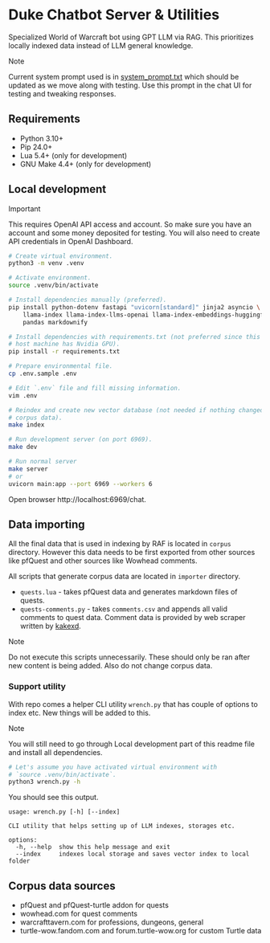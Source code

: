 # Duke Chatbot Server & Utilities

Specialized World of Warcraft bot using GPT LLM via RAG. This prioritizes
locally indexed data instead of LLM general knowledge.

> [!NOTE]
> Current system prompt used is in [system_prompt.txt](./system_prompt.txt)
> which should be updated as we move along with testing. Use this prompt in the
> chat UI for testing and tweaking responses.

## Requirements

- Python 3.10+
- Pip 24.0+
- Lua 5.4+ (only for development)
- GNU Make 4.4+ (only for development)

## Local development

> [!IMPORTANT]
> This requires OpenAI API access and account. So make sure you have an account
> and some money deposited for testing. You will also need to create API
> credentials in OpenAI Dashboard.

```sh
# Create virtual environment.
python3 -m venv .venv

# Activate environment.
source .venv/bin/activate

# Install dependencies manually (preferred).
pip install python-dotenv fastapi "uvicorn[standard]" jinja2 asyncio \
    llama-index llama-index-llms-openai llama-index-embeddings-huggingface \
    pandas markdownify

# Install dependencies with requirements.txt (not preferred since this implies
# host machine has Nvidia GPU).
pip install -r requirements.txt

# Prepare environmental file.
cp .env.sample .env

# Edit `.env` file and fill missing information.
vim .env

# Reindex and create new vector database (not needed if nothing changed in
# corpus data).
make index

# Run development server (on port 6969).
make dev

# Run normal server
make server
# or
uvicorn main:app --port 6969 --workers 6
```

Open browser http://localhost:6969/chat.

## Data importing

All the final data that is used in indexing by RAF is located in `corpus`
directory. However this data needs to be first exported from other sources like
pfQuest and other sources like Wowhead comments.

All scripts that generate corpus data are located in `importer` directory.

- `quests.lua` - takes pfQuest data and generates markdown files of quests.
- `quests-comments.py` - takes `comments.csv` and appends all valid comments to
  quest data. Comment data is provided by web scraper written by
  [kakexd](https://github.com/kakexd/webscrape).

> [!NOTE]
> Do not execute this scripts unnecessarily. These should only be ran after new
> content is being added. Also do not change corpus data.

### Support utility

With repo comes a helper CLI utility `wrench.py` that has couple of
options to index etc. New things will be added to this.

> [!NOTE]
> You will still need to go through Local development part of this readme file
> and install all dependencies.

```sh
# Let's assume you have activated virtual environment with
# `source .venv/bin/activate`.
python3 wrench.py -h
```

You should see this output.

```text
usage: wrench.py [-h] [--index]

CLI utility that helps setting up of LLM indexes, storages etc.

options:
  -h, --help  show this help message and exit
  --index     indexes local storage and saves vector index to local folder
```

## Corpus data sources

- pfQuest and pfQuest-turtle addon for quests
- wowhead.com for quest comments
- warcrafttavern.com for professions, dungeons, general
- turtle-wow.fandom.com and forum.turtle-wow.org for custom Turtle data

